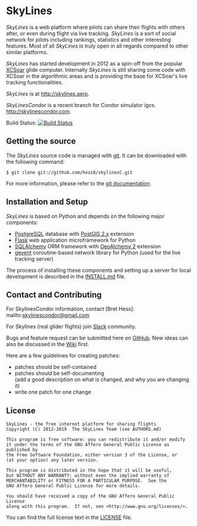 # SkyLines

*SkyLines* is a web platform where pilots can share their flights with others
after, or even during flight via live tracking.  *SkyLines* is a sort of social
network for pilots including rankings, statistics and other interesting
features.  Most of all *SkyLines* is truly open in all regards compared to
other similar platforms.

*SkyLines* has started development in 2012 as a spin-off from the popular
[XCSoar](http://www.xcsoar.org/) glide computer. Internally *SkyLines* is still
sharing some code with XCSoar in the algorithmic areas and is providing the
base for XCSoar's live tracking functionalities.

*SkyLines* is at <http://skylines.aero>.

*SkyLinesCondor* is a recent branch for Condor simulator igcs. <http://skylinescondor.com>.

Build Status: [![Build Status](https://travis-ci.org/skylines-project/skylines.png?branch=master)](https://travis-ci.org/skylines-project/skylines)

## Getting the source

The *SkyLines* source code is managed with [git](http://www.git-scm.com/).
It can be downloaded with the following command:

    $ git clone git://github.com/hess8/skylinesC.git

For more information, please refer to the [git documentation](http://git-scm.com/documentation).

## Installation and Setup

*SkyLines* is based on Python and depends on the following major components:

* [PostgreSQL](http://www.postgresql.org/) database with
  [PostGIS 2.x](http://www.postgis.net/) extension
* [Flask](http://flask.pocoo.org/) web application microframework for Python
* [SQLAlchemy](http://www.sqlalchemy.org/) ORM framework with
  [GeoAlchemy 2](https://geoalchemy-2.readthedocs.org) extension
* [gevent](http://www.gevent.org/) coroutine-based network library for Python (used for
  the live tracking server)

The process of installing these components and setting up a server for local
development is described in the [INSTALL.md](INSTALL.md) file.

## Contact and Contributing

For SkylinesCondor information, contact [Bret Hess]: mailto:skylinescondor@gmail.com

For Skylines (real glider flights) join [Slack](https://skylines-slack.herokuapp.com/) community.

Bugs and feature request can be submitted here on
[GitHub](https://github.com/hess8/skylinesC/issues). New ideas can
also be discussed in the
[Wiki](https://github.com/hess8/skylinesC/wiki) first.

Here are a few guidelines for creating patches:

- patches should be self-contained
- patches should be self-documenting  
  (add a good description on what is changed, and why you are changing it)
- write one patch for one change

## License

    SkyLines - the free internet platform for sharing flights
    Copyright (C) 2012-2019  The SkyLines Team (see AUTHORS.md)

    This program is free software: you can redistribute it and/or modify
    it under the terms of the GNU Affero General Public License as published by
    the Free Software Foundation, either version 3 of the License, or
    (at your option) any later version.

    This program is distributed in the hope that it will be useful,
    but WITHOUT ANY WARRANTY; without even the implied warranty of
    MERCHANTABILITY or FITNESS FOR A PARTICULAR PURPOSE.  See the
    GNU Affero General Public License for more details.

    You should have received a copy of the GNU Affero General Public License
    along with this program.  If not, see <http://www.gnu.org/licenses/>.

You can find the full license text in the [LICENSE](LICENSE) file.
